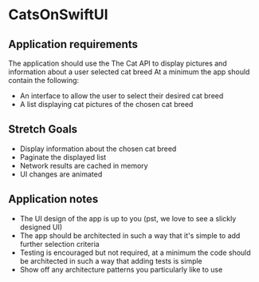 # CatsOnSwiftUI
## Application requirements
The application should use the The Cat API to display pictures and information about a user selected cat breed
At a minimum the app should contain the following:
* An interface to allow the user to select their desired cat breed
* A list displaying cat pictures of the chosen cat breed


##  Stretch Goals
* Display information about the chosen cat breed
* Paginate the displayed list
* Network results are cached in memory
* UI changes are animated


##  Application notes
* The UI design of the app is up to you (pst, we love to see a slickly designed UI)
* The app should be architected in such a way that it's simple to add further selection criteria
* Testing is encouraged but not required, at a minimum the code should be architected in such a way that adding tests is simple
* Show off any architecture patterns you particularly like to use

